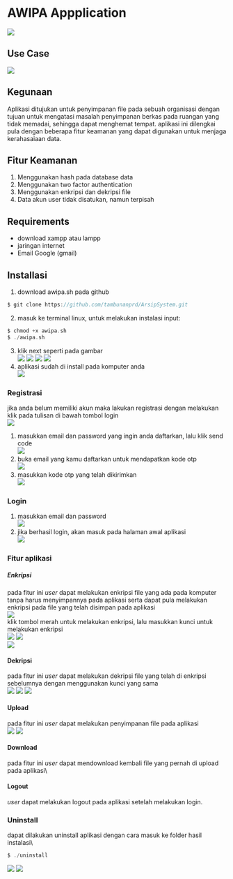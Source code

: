 # AWIPA Appplication

![](dokumentasi/1.png)

## Use Case
![](dokumentasi/desktop.png)

## Kegunaan
Aplikasi ditujukan untuk penyimpanan file pada sebuah organisasi dengan tujuan untuk mengatasi masalah penyimpanan berkas pada ruangan yang tidak memadai, sehingga dapat menghemat tempat. aplikasi ini dilengkai pula dengan beberapa fitur keamanan yang dapat digunakan untuk menjaga kerahasaiaan data.

## Fitur Keamanan
1. Menggunakan hash pada database data
2. Menggunakan two factor authentication
3. Menggunakan enkripsi dan dekripsi file
4. Data akun user tidak disatukan, namun terpisah

## Requirements
- download xampp atau lampp
- jaringan internet
- Email Google (gmail)

## Installasi
1. download awipa.sh pada github
```c
$ git clone https://github.com/tambunanprd/ArsipSystem.git
```
2. masuk ke terminal linux, untuk melakukan instalasi input:
```c
$ chmod +x awipa.sh
$ ./awipa.sh
```
3. klik next seperti pada gambar\
![](dokumentasi/install/1.jpg)
![](dokumentasi/install/2.jpg)
![](dokumentasi/install/4.jpg)
![](dokumentasi/install/3.jpg)
4. aplikasi sudah di install pada komputer anda\
![](dokumentasi/aplikasi/1.jpg)



### Registrasi
jika anda belum memiliki akun maka lakukan registrasi dengan melakukan klik pada tulisan di bawah tombol login\
![](dokumentasi/registrasi/1.jpg)
1. masukkan email dan password yang ingin anda daftarkan, lalu klik send code\
![](dokumentasi/registrasi/2.jpg)
2. buka email yang kamu daftarkan untuk mendapatkan kode otp\
![](dokumentasi/registrasi/3.jpg)
3. masukkan kode otp yang telah dikirimkan\
![](dokumentasi/registrasi/4.jpg)

### Login
1. masukkan email dan password\
![](dokumentasi/aplikasi/2.jpg)
2. jika berhasil login, akan masuk pada halaman awal aplikasi\
![](dokumentasi/aplikasi/3.jpg)

### Fitur aplikasi
##### Enkripsi
pada fitur ini *user* dapat melakukan enkripsi file yang ada pada komputer tanpa harus menyimpannya pada aplikasi serta dapat pula melakukan enkripsi pada file yang telah disimpan pada aplikasi\
![](dokumentasi/fitur/1.jpg)\
klik tombol merah untuk melakukan enkripsi, lalu masukkan kunci untuk melakukan enkripsi\
![](dokumentasi/fitur/2.jpg)
![](dokumentasi/fitur/3.jpg)\
![](dokumentasi/fitur/4.jpg)

#### Dekripsi
pada fitur ini *user* dapat melakukan dekripsi file yang telah di enkripsi sebelumnya dengan menggunakan kunci yang sama\
![](dokumentasi/fitur/5.jpg)
![](dokumentasi/fitur/6.jpg)
![](dokumentasi/fitur/7.jpg)

#### Upload
pada fitur ini *user* dapat melakukan penyimpanan file pada aplikasi\
![](dokumentasi/fitur/8.jpg)
![](dokumentasi/fitur/9.jpg)

#### Download
pada fitur ini *user* dapat mendownload kembali file yang pernah di upload pada aplikasi\

#### Logout
*user* dapat melakukan logout pada aplikasi setelah melakukan login.

### Uninstall
dapat dilakukan uninstall aplikasi dengan cara masuk ke folder hasil instalasi\
```c
$ ./uninstall
```
![](dokumentasi/uninstall/1.jpg)
![](dokumentasi/uninstall/2.jpg)
